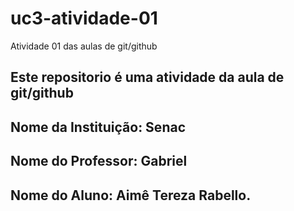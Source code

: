 # uc3-atividade-01
Atividade 01 das aulas de git/github

## Este repositorio é uma atividade da aula de git/github 
 ## Nome da Instituição: Senac 
 ## Nome do Professor: Gabriel
 ## Nome do Aluno: Aimê Tereza Rabello.




